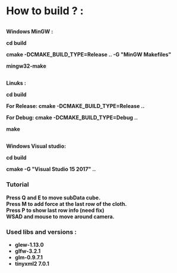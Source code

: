
# How to build ? :

##
 **Windows MinGW :**

**cd build**

**cmake -DCMAKE_BUILD_TYPE=Release .. -G "MinGW Makefiles"**

**mingw32-make**

##
 **Linuks :**

**cd build**

**For Release:  cmake -DCMAKE_BUILD_TYPE=Release ..**

**For Debug: cmake -DCMAKE_BUILD_TYPE=Debug ..**

**make**

##
  **Windows Visual studio:**

**cd build**

**cmake -G "Visual Studio 15 2017" ..**


### Tutorial

**Press Q and E to move subData cube.<br/>**
**Press M to add force at the last row of the cloth.<br/>**
**Press P to show last row info (need fix)<br/>**
**WSAD and mouse to move around camera.<br/>**


### Used libs and versions :

 * **glew-1.13.0**
 * **glfw-3.2.1** 
 * **glm-0.9.7.1**
 * **tinyxml2 7.0.1**
